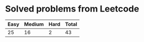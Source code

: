 # Solved problems from Leetcode

| **Easy** | **Medium** | **Hard** | **Total** |
| -------- | ---------- | -------- | --------- |
| 25       | 16         | 2        | 43        |
